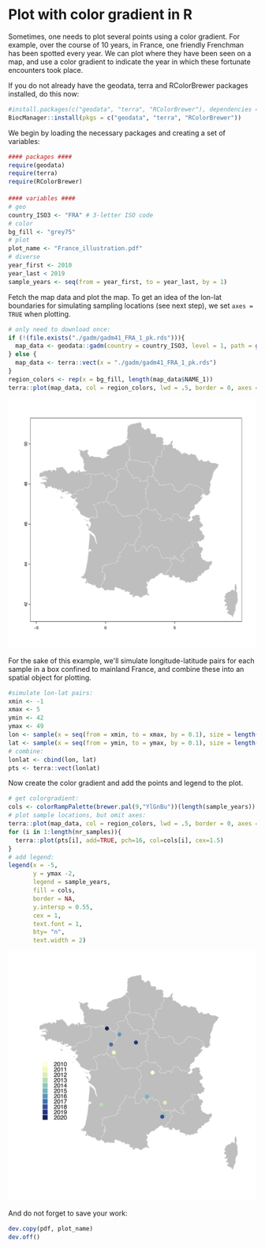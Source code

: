 # Plot with color gradient in R

Sometimes, one needs to plot several points using a color gradient. For example, over the course of 10 years, in France, one friendly Frenchman has been spotted every year. We can plot where they have been seen on a map, and use a color gradient to indicate the year in which these fortunate encounters took place.

If you do not already have the geodata, terra and RColorBrewer packages installed, do this now:

```R
#install.packages(c("geodata", "terra", "RColorBrewer"), dependencies = TRUE)
BiocManager::install(pkgs = c("geodata", "terra", "RColorBrewer"))
```

We begin by loading the necessary packages and creating a set of variables: 

```R
#### packages ####
require(geodata)
require(terra)
require(RColorBrewer)

#### variables ####
# geo
country_ISO3 <- "FRA" # 3-letter ISO code
# color
bg_fill <- "grey75"
# plot
plot_name <- "France_illustration.pdf"
# diverse
year_first <- 2010
year_last < 2019
sample_years <- seq(from = year_first, to = year_last, by = 1)
```

Fetch the map data and plot the map. To get an idea of the lon-lat boundaries for simulating sampling locations (see next step), we set `axes = TRUE` when plotting.

```R
# only need to download once:
if (!(file.exists("./gadm/gadm41_FRA_1_pk.rds"))){
  map_data <- geodata::gadm(country = country_ISO3, level = 1, path = getwd(), version = "latest")
} else {
  map_data <- terra::vect(x = "./gadm/gadm41_FRA_1_pk.rds")
}
region_colors <- rep(x = bg_fill, length(map_data$NAME_1))
terra::plot(map_data, col = region_colors, lwd = .5, border = 0, axes = TRUE)
```
![France_map](../images/France_illustration.png)

For the sake of this example, we'll simulate longitude-latitude pairs for each sample in a box confined to mainland France, and combine these into an spatial object for plotting. 

```R
#simulate lon-lat pairs:
xmin <- -1
xmax <- 5
ymin <- 42
ymax <- 49
lon <- sample(x = seq(from = xmin, to = xmax, by = 0.1), size = length(sample_years), replace = F)
lat <- sample(x = seq(from = ymin, to = ymax, by = 0.1), size = length(sample_years), replace = F)
# combine:
lonlat <- cbind(lon, lat)
pts <- terra::vect(lonlat)
```

Now create the color gradient and add the points and legend to the plot. 

```R
# get colorgradient:
cols <- colorRampPalette(brewer.pal(9,"YlGnBu"))(length(sample_years))
# plot sample locations, but omit axes:
terra::plot(map_data, col = region_colors, lwd = .5, border = 0, axes = FALSE)
for (i in 1:length(nr_samples)){ 
  terra::plot(pts[i], add=TRUE, pch=16, col=cols[i], cex=1.5)
}
# add legend:
legend(x = -5, 
       y = ymax -2,
       legend = sample_years,
       fill = cols,
       border = NA,
       y.intersp = 0.55,
       cex = 1,
       text.font = 1,
       bty= "n",
       text.width = 2)
```

![France_map_with_points](../images/France_illustration.2.png)

And do not forget to save your work:

```R
dev.copy(pdf, plot_name)
dev.off()
```













